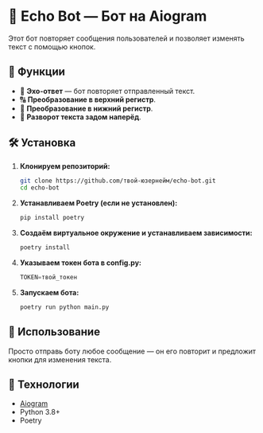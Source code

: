 # 📝 Echo Bot — Бот на Aiogram  

Этот бот повторяет сообщения пользователей и позволяет изменять текст с помощью кнопок.  

## 🚀 Функции  
- 📢 **Эхо-ответ** — бот повторяет отправленный текст.  
- 🔠 **Преобразование в верхний регистр**.  
- 🔡 **Преобразование в нижний регистр**.  
- 🔄 **Разворот текста задом наперёд**.  

## 🛠 Установка  

1. **Клонируем репозиторий:**  
   ```bash
   git clone https://github.com/твой-юзернейм/echo-bot.git
   cd echo-bot
   ```

2. **Устанавливаем Poetry (если не установлен):**  
   ```bash
   pip install poetry
   ```

3. **Создаём виртуальное окружение и устанавливаем зависимости:**  
   ```bash
   poetry install
   ```

4. **Указываем токен бота в config.py:**  
   ```python
   TOKEN=твой_токен
   ```

5. **Запускаем бота:**  
   ```bash
   poetry run python main.py
   ```

## 📜 Использование  
Просто отправь боту любое сообщение — он его повторит и предложит кнопки для изменения текста.

## 🔧 Технологии  
- [Aiogram](https://github.com/aiogram/aiogram)  
- Python 3.8+  
- Poetry  

